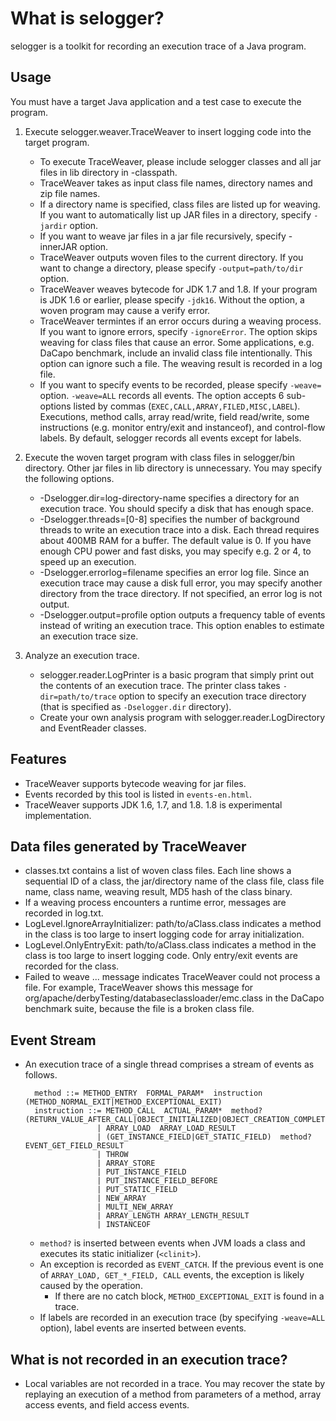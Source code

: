 
# What is selogger?

selogger is a toolkit for recording an execution trace of a Java program.


## Usage

You must have a target Java application and a test case to execute the program.


1. Execute selogger.weaver.TraceWeaver to insert logging code into the target program.
    * To execute TraceWeaver, please include selogger classes and all jar files in lib directory in -classpath.
    * TraceWeaver takes as input class file names, directory names and zip file names.  
    * If a directory name is specified, class files are listed up for weaving.  If you want to automatically list up JAR files in a directory, specify `-jardir` option.
    * If you want to weave jar files in a jar file recursively, specify -innerJAR option.
    * TraceWeaver outputs woven files to the current directory.  If you want to change a directory, please specify `-output=path/to/dir` option.
    * TraceWeaver weaves bytecode for JDK 1.7 and 1.8.  If your program is JDK 1.6 or earlier, please specify `-jdk16`.  Without the option, a woven program may cause a verify error.
    * TraceWeaver termintes if an error occurs during a weaving process.  If you want to ignore errors, specify `-ignoreError`.  The option skips weaving for class files that cause an error.  Some applications, e.g. DaCapo benchmark, include an invalid class file intentionally.  This option can ignore such a file.  The weaving result is recorded in a log file.
    * If you want to specify events to be recorded, please specify `-weave=` option.  `-weave=ALL` records all events.  The option accepts 6 sub-options listed by commas (`EXEC,CALL,ARRAY,FILED,MISC,LABEL`).  Executions, method calls, array read/write, field read/write, some instructions (e.g. monitor entry/exit and instanceof), and control-flow labels.  By default, selogger records all events except for labels.
    
2. Execute the woven target program with class files in selogger/bin directory.  Other jar files in lib directory is unnecessary.  You may specify the following options.
    * -Dselogger.dir=log-directory-name specifies a directory for an execution trace.  You should specify a disk that has enough space.
    * -Dselogger.threads=[0-8] specifies the number of background threads to write an execution trace into a disk.   Each thread requires about 400MB RAM for a buffer.  The default value is 0.  If you have enough CPU power and fast disks, you may specify e.g. 2 or 4, to speed up an execution.
    * -Dselogger.errorlog=filename specifies an error log file.  Since an execution trace may cause a disk full error, you may specify another directory from the trace directory.  If not specified, an error log is not output.
    * -Dselogger.output=profile option outputs a frequency table of events instead of writing an execution trace.   This option enables to estimate an execution trace size.

3. Analyze an execution trace.
    * selogger.reader.LogPrinter is a basic program that simply print out the contents of an execution trace.  The printer class takes `-dir=path/to/trace` option to specify an execution trace directory (that is specified as `-Dselogger.dir` directory).
    * Create your own analysis program with selogger.reader.LogDirectory and EventReader classes. 



## Features

* TraceWeaver supports bytecode weaving for jar files.
* Events recorded by this tool is listed in `events-en.html`.
* TraceWeaver supports JDK 1.6, 1.7, and 1.8.  1.8 is experimental implementation.



## Data files generated by TraceWeaver

  * classes.txt contains a list of woven class files.  Each line shows a sequential ID of a class, the jar/directory name of the class file, class file name, class name, weaving result, MD5 hash of the class binary. 
  * If a weaving process encounters a runtime error, messages are recorded in log.txt.
  * LogLevel.IgnoreArrayInitializer: path/to/aClass.class indicates a method in the class is too large to insert logging code for array initialization.
  * LogLevel.OnlyEntryExit: path/to/aClass.class indicates a method in the class is too large to insert logging code.  Only entry/exit events are recorded for the class.
  * Failed to weave ... message indicates TraceWeaver could not process a file.  For example, TraceWeaver shows this message for org/apache/derbyTesting/databaseclassloader/emc.class in the DaCapo benchmark suite, because the file is a broken class file. 


## Event Stream

* An execution trace of a single thread comprises a stream of events as follows.

        method ::= METHOD_ENTRY  FORMAL_PARAM*  instruction  (METHOD_NORMAL_EXIT|METHOD_EXCEPTIONAL_EXIT)
        instruction ::= METHOD_CALL  ACTUAL_PARAM*  method?  (RETURN_VALUE_AFTER_CALL|OBJECT_INITIALIZED|OBJECT_CREATION_COMPLETED)
                      | ARRAY_LOAD  ARRAY_LOAD_RESULT
                      | (GET_INSTANCE_FIELD|GET_STATIC_FIELD)  method?  EVENT_GET_FIELD_RESULT
                      | THROW
                      | ARRAY_STORE
                      | PUT_INSTANCE_FIELD
                      | PUT_INSTANCE_FIELD_BEFORE
                      | PUT_STATIC_FIELD
                      | NEW_ARRAY
                      | MULTI_NEW_ARRAY
                      | ARRAY_LENGTH ARRAY_LENGTH_RESULT
                      | INSTANCEOF


  * `method?` is inserted between events when JVM loads a class and executes its static initializer (`<clinit>`).
  * An exception is recorded as `EVENT_CATCH`.  If the previous event is one of `ARRAY_LOAD, GET_*_FIELD, CALL` events, the exception is likely caused by the operation.
    * If there are no catch block, `METHOD_EXCEPTIONAL_EXIT` is found in a trace.  
  * If labels are recorded in an execution trace (by specifying `-weave=ALL` option), label events are inserted between events.


## What is not recorded in an execution trace?

* Local variables are not recorded in a trace.  You may recover the state by replaying an execution of a method from parameters of a method, array access events, and field access events.
